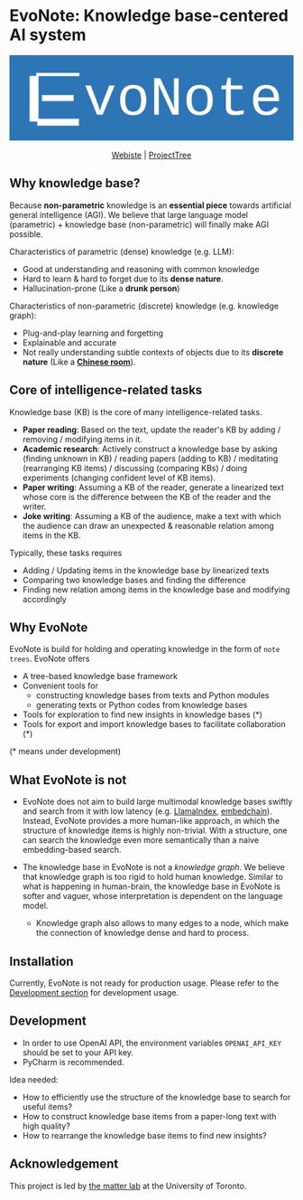 
# EvoNote: Knowledge base-centered AI system

![Evomark](./docs/evonote.svg)

<div style="text-align: center;">
<a href="https://evonote.org">Webiste</a> | <a href="https://evonote.org/html/project_tree.html">ProjectTree</a>
</div>

## Why knowledge base?

Because **non-parametric** knowledge is an **essential piece** towards artificial general intelligence (AGI). We believe that large language model (parametric) + knowledge base (non-parametric) will finally make AGI possible. 

Characteristics of parametric (dense) knowledge (e.g. LLM):

- Good at understanding and reasoning with common knowledge
- Hard to learn & hard to forget due to its **dense nature**.
- Hallucination-prone (Like a **drunk person**)

Characteristics of non-parametric (discrete) knowledge (e.g. knowledge graph):

- Plug-and-play learning and forgetting
- Explainable and accurate
- Not really understanding subtle contexts of objects due to its **discrete nature** (Like a [**Chinese room**](https://plato.stanford.edu/entries/chinese-room/)).

## Core of intelligence-related tasks

Knowledge base (KB) is the core of many intelligence-related tasks.

- **Paper reading**: Based on the text, update the reader's KB by adding / removing / modifying items in it.
- **Academic research**: Actively construct a knowledge base by asking (finding unknown in KB) / reading papers (adding to KB) / meditating (rearranging KB items) / discussing (comparing KBs) / doing experiments (changing confident level of KB items).  
- **Paper writing**: Assuming a KB of the reader, generate a linearized text whose core is the difference between the KB of the reader and the writer.
- **Joke writing**: Assuming a KB of the audience, make 
a text with which the audience can draw an unexpected & reasonable relation among items in the KB.

Typically, these tasks requires 

- Adding / Updating items in the knowledge base by linearized texts
- Comparing two knowledge bases and finding the difference
- Finding new relation among items in the knowledge base and modifying accordingly 

## Why EvoNote

EvoNote is build for holding and operating knowledge in the form of `note trees`. EvoNote offers

- A tree-based knowledge base framework
- Convenient tools for 
  - constructing knowledge bases from texts and Python modules
  - generating texts or Python codes from knowledge bases
- Tools for exploration to find new insights in knowledge bases (*)
- Tools for export and import knowledge bases to facilitate collaboration (*)

(* means under development)

## What EvoNote is not

- EvoNote does not aim to build large multimodal knowledge bases swiftly and search from it with low latency (e.g. [LlamaIndex](https://github.com/jerryjliu/llama_index), [embedchain](https://github.com/embedchain/embedchain)). Instead, EvoNote provides a more human-like approach, in which the structure of knowledge items is highly non-trivial. With a structure, one can search the knowledge even more semantically than a naive embedding-based search.

- The knowledge base in EvoNote is not a *knowledge graph*. We believe that knowledge graph is too rigid to hold human knowledge. Similar to what is happening in human-brain, the knowledge base in EvoNote is softer and vaguer, whose interpretation is dependent on the language model. 
  - Knowledge graph also allows to many edges to a node, which make the connection of knowledge dense and hard to process.

## Installation

Currently, EvoNote is not ready for production usage. Please refer to the [Development section](https://evonote.org/development) for development usage.

## Development

- In order to use OpenAI API, the environment variables `OPENAI_API_KEY` should be set to your API key.
- PyCharm is recommended.

Idea needed:
- How to efficiently use the structure of the knowledge base to search for useful items?
- How to construct knowledge base items from a paper-long text with high quality?
- How to rearrange the knowledge base items to find new insights?

## Acknowledgement

This project is led by [the matter lab](https://www.matter.toronto.edu/) at the University of Toronto.